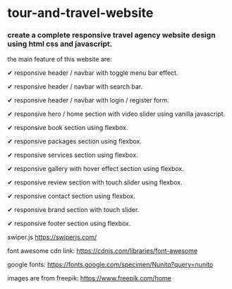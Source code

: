 # tour-and-travel-website

### create a complete responsive travel agency website design using html css and javascript.

the main feature of this website are:

✔ responsive header / navbar with toggle menu bar effect.

✔ responsive header / navbar with search bar.

✔ responsive header / navbar with login / register form.

✔ responsive hero / home section with video slider using vanilla javascript.

✔ responsive book section using flexbox.

✔ responsive packages section using flexbox.

✔ responsive services section using flexbox.

✔ responsive gallery with hover effect section using flexbox.

✔ responsive review section with touch slider using flexbox.

✔ responsive contact section using flexbox.

✔ responsive brand section with touch slider.

✔ responsive footer section using flexbox.


swiper.js
https://swiperjs.com/

font awesome cdn link:
https://cdnjs.com/libraries/font-awesome

google fonts:
https://fonts.google.com/specimen/Nunito?query=nunito

images are from freepik:
https://www.freepik.com/home
